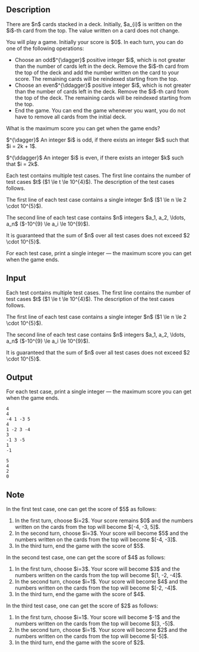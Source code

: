 ## Description

<div><p>There are $n$ cards stacked in a deck. Initially, $a_{i}$ is written on the $i$-th card from the top. The value written on a card does not change.</p><p>You will play a game. Initially your score is $0$. In each turn, you can do <span class="tex-font-style-bf">one</span> of the following operations: </p><ul> <li> Choose an odd$^{\dagger}$ positive integer $i$, which is not greater than the number of cards left in the deck. Remove the $i$-th card from the top of the deck <span class="tex-font-style-bf">and add the number written on the card to your score</span>. The remaining cards will be reindexed starting from the top. </li><li> Choose an even$^{\ddagger}$ positive integer $i$, which is not greater than the number of cards left in the deck. Remove the $i$-th card from the top of the deck. The remaining cards will be reindexed starting from the top. </li><li> End the game. You can end the game whenever you want, you <span class="tex-font-style-bf">do not</span> have to remove all cards from the initial deck. </li></ul><p>What is the maximum score you can get when the game ends?</p><p>$^{\dagger}$ An integer $i$ is odd, if there exists an integer $k$ such that $i = 2k + 1$.</p><p>$^{\ddagger}$ An integer $i$ is even, if there exists an integer $k$ such that $i = 2k$.</p></div><div class="input-specification"><p>Each test contains multiple test cases. The first line contains the number of test cases $t$ ($1 \le t \le 10^{4}$). The description of the test cases follows.</p><p>The first line of each test case contains a single integer $n$ ($1 \le n \le 2 \cdot 10^{5}$).</p><p>The second line of each test case contains $n$ integers $a_1, a_2, \ldots, a_n$ ($-10^{9} \le a_i \le 10^{9}$).</p><p>It is guaranteed that the sum of $n$ over all test cases does not exceed $2 \cdot 10^{5}$.</p></div><div class="output-specification"><p>For each test case, print a single integer&nbsp;— the maximum score you can get when the game ends.</p></div>

## Input

<p>Each test contains multiple test cases. The first line contains the number of test cases $t$ ($1 \le t \le 10^{4}$). The description of the test cases follows.</p><p>The first line of each test case contains a single integer $n$ ($1 \le n \le 2 \cdot 10^{5}$).</p><p>The second line of each test case contains $n$ integers $a_1, a_2, \ldots, a_n$ ($-10^{9} \le a_i \le 10^{9}$).</p><p>It is guaranteed that the sum of $n$ over all test cases does not exceed $2 \cdot 10^{5}$.</p>

## Output

<p>For each test case, print a single integer&nbsp;— the maximum score you can get when the game ends.</p>





```input1|2,3,6,7
4
4
-4 1 -3 5
4
1 -2 3 -4
3
-1 3 -5
1
-1
```




```output1
5
4
2
0
```



## Note

<p>In the first test case, one can get the score of $5$ as follows: </p><ol> <li> In the first turn, choose $i=2$. Your score remains $0$ and the numbers written on the cards from the top will become $[-4, -3, 5]$. </li><li> In the second turn, choose $i=3$. Your score will become $5$ and the numbers written on the cards from the top will become $[-4, -3]$. </li><li> In the third turn, end the game with the score of $5$. </li></ol><p>In the second test case, one can get the score of $4$ as follows: </p><ol> <li> In the first turn, choose $i=3$. Your score will become $3$ and the numbers written on the cards from the top will become $[1, -2, -4]$. </li><li> In the second turn, choose $i=1$. Your score will become $4$ and the numbers written on the cards from the top will become $[-2, -4]$. </li><li> In the third turn, end the game with the score of $4$. </li></ol><p>In the third test case, one can get the score of $2$ as follows: </p><ol> <li> In the first turn, choose $i=1$. Your score will become $-1$ and the numbers written on the cards from the top will become $[3, -5]$. </li><li> In the second turn, choose $i=1$. Your score will become $2$ and the numbers written on the cards from the top will become $[-5]$. </li><li> In the third turn, end the game with the score of $2$. </li></ol>
